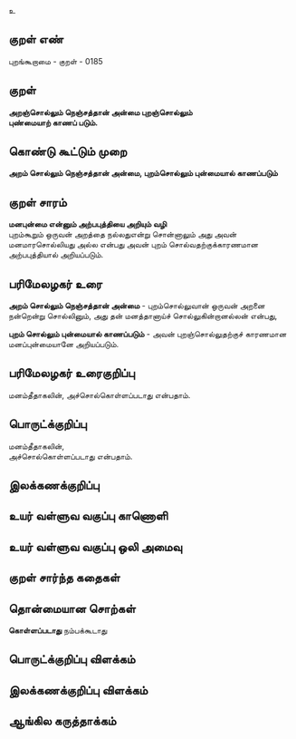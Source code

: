 உ

## குறள் எண் 

புறங்கூறாமை - குறள் - 0185  

## குறள் 

**அறஞ்சொல்லும் நெஞ்சத்தான் அன்மை புறஞ்சொல்லும்  
புண்மையாற் காணப் படும்.** 

## கொண்டு கூட்டும் முறை

**அறம் சொல்லும் நெஞ்சத்தான் அன்மை, புறம்சொல்லும் புன்மையால் காணப்படும்**

## குறள் சாரம் 

**மனபுன்மை என்னும் அற்பபுத்தியை அறியும் வழி**  
புறம்கூறும் ஒருவன் அறத்தை நல்லதுஎன்று சொன்னாலும் அது அவன் மனமாரசொல்லியது அல்ல என்பது அவன் புறம் சொல்வதற்குக்காரணமான அற்பபுத்தியால் அறியப்படும்.  

## பரிமேலழகர் உரை

**அறம் சொல்லும் நெஞ்சத்தான் அன்மை** - புறம்சொல்லுவான் ஒருவன் அறனை நன்றென்று சொல்லினும், அது தன் மனத்தானாய்ச் சொல்லுகின்றானல்லன் என்பது,  

**புறம் சொல்லும் புன்மையால் காணப்படும்** - அவன் புறஞ்சொல்லுதற்குச் காரணமான மனப்புன்மையானே அறியப்படும்.  

## பரிமேலழகர் உரைகுறிப்பு   

மனம்தீதாகலின், அச்சொல்கொள்ளப்படாது என்பதாம்.  

## பொருட்க்குறிப்பு 

மனம்தீதாகலின்,  
அச்சொல்கொள்ளப்படாது என்பதாம்.  

## இலக்கணக்குறிப்பு  


## உயர் வள்ளுவ வகுப்பு காணொளி


## உயர் வள்ளுவ வகுப்பு ஒலி அமைவு 

 
## குறள் சார்ந்த கதைகள் 


## தொன்மையான சொற்கள்

**கொள்ளப்படாது** நம்பக்கூடாது   

## பொருட்க்குறிப்பு விளக்கம்


## இலக்கணக்குறிப்பு விளக்கம்


## ஆங்கில கருத்தாக்கம் 


